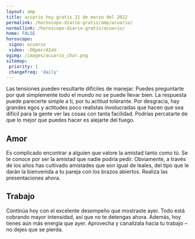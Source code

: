 ```yaml
---
layout: amp
title: acuario hoy gratis 21 de marzo del 2022 
permalink: /horoscopo-diario-gratis/amp/acuario/
normallink: /horoscopo-diario-gratis/acuario/
home: FALSE
horoscopo:
 signo: acuario
 video: -DQpmrrAIeU
ogimg: /images/acuario_char.png
sitemap:
 priority: 1
 changefreq: 'daily'
---
```



Las tensiones pueden resultarte difíciles de manejar. Puedes preguntarte por qué simplemente todo el mundo no se puede llevar bien. La respuesta puede parecerte simple a ti, por tu actitud tolerante. Por desgracia, hay grandes egos y actitudes poco realistas involucradas que hacen que sea difícil para la gente ver las cosas con tanta facilidad. Podrías percatarte de que lo mejor que puedes hacer es alejarte del fuego.

## Amor

Es complicado encontrar a alguien que valore la amistad tanto como tú. Se te conoce por ser la amistad que nadie podría pedir. Obviamente, a través de los años has cultivado amistades que son igual de leales, del tipo que le darán la bienvenida a tu pareja con los brazos abiertos. Realiza las presentaciones ahora.

## Trabajo

Continúa hoy con el excelente desempeño que mostraste ayer. Todo está cobrando mayor intensidad, así que no te detengas ahora. Además, hoy tienes aún más energía que ayer. Aprovecha y canalízala hacia tu trabajo –no dejes que se pierda.